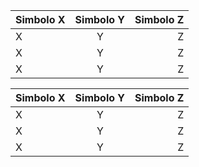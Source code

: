 [comment]:<> (Alineación en Markdown)

| Simbolo X | Simbolo Y |  Simbolo Z |
| :--- | :----: | ---: |
|  X  |  Y  |  Z  |
|  X  |  Y  |  Z  |
|  X  |  Y  |  Z  |

<!-- Alineación en HTML -->
<table>
    <thead>
        <tr>
            <th style="text-align: left;">Simbolo X</th>
            <th style="text-align: center;">Simbolo Y</th>
            <th style="text-align: right;">Simbolo Z</th>
        </tr>
    </thead>
    <tbody>
        <tr>
            <td style="text-align: left;">X</td>
            <td style="text-align: center;">Y</td>
            <td style="text-align: right;">Z</td>
        </tr>
        <tr>
            <td style="text-align: left;">X</td>
            <td style="text-align: center;">Y</td>
            <td style="text-align: right;">Z</td>
        </tr>
        <tr>
            <td style="text-align: left;">X</td>
            <td style="text-align: center;">Y</td>
            <td style="text-align: right;">Z</td>
        </tr>        
    </tbody>
</table>